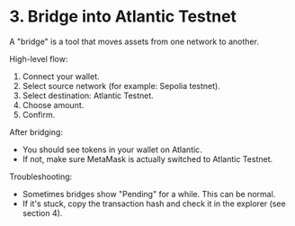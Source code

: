 # 3. Bridge into Atlantic Testnet

A "bridge" is a tool that moves assets from one network to another.

High-level flow:
1. Connect your wallet.
2. Select source network (for example: Sepolia testnet).
3. Select destination: Atlantic Testnet.
4. Choose amount.
5. Confirm.

After bridging:
- You should see tokens in your wallet on Atlantic.
- If not, make sure MetaMask is actually switched to Atlantic Testnet.

Troubleshooting:
- Sometimes bridges show "Pending" for a while. This can be normal.
- If it's stuck, copy the transaction hash and check it in the explorer (see section 4).
